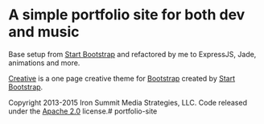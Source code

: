 # A simple portfolio site for both dev and music

Base setup from [Start Bootstrap](http://startbootstrap.com/) and refactored by me to ExpressJS, Jade, animations and more.


[Creative](http://startbootstrap.com/template-overviews/creative/) is a one page creative theme for [Bootstrap](http://getbootstrap.com/) created by [Start Bootstrap](http://startbootstrap.com/).

Copyright 2013-2015 Iron Summit Media Strategies, LLC. Code released under the [Apache 2.0](https://github.com/IronSummitMedia/startbootstrap-creative/blob/gh-pages/LICENSE) license.# portfolio-site
